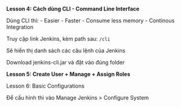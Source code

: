 **Lesson 4: Cách dùng CLI - Command Line Interface**

  Dùng CLI thì:
      - Easier
      - Faster
      - Consume less memory
      - Continous Integration
      
  Truy cập link Jenkins, kèm path sau: `/cli`
  
  Sẽ hiển thị danh sách các câu lệnh của Jenkins
  
  Download jenkins-cli.jar và đặt vào đúng folder
  
**Lesson 5: Create User + Manage + Assign Roles**
  
  Lesson 6: Basic Configurations
  
  Để cấu hình thì vào Manage Jenkins > Configure System
  
  
